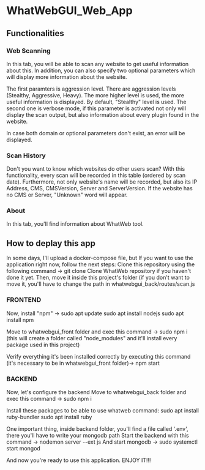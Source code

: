 # WhatWebGUI_Web_App
## Functionalities

### Web Scanning
In this tab, you will be able to scan any website to get useful information about this. In addition, you can also specify two optional parameters which will display more information about the website.

The first paramters is aggression level. There are  aggression levels (Stealthy, Aggressive, Heavy). The more higher level is used, the more useful information is displayed. By default, "Stealthy" level is used.
The second one is verbose mode, if this parameter is activated not only will display the scan output, but also information about every plugin found in the website.

In case both domain or optional parameters don't exist, an error will be displayed.


### Scan History
Don't you want to know which websites do other users scan? With this functionality, every scan will be recorded in this table (ordered by scan date).
Furthermore, not only website's name will be recorded, but also its IP Address, CMS, CMSVersion, Server and ServerVersion. If the website has no CMS or Server, "Unknown" word will appear.


### About
In this tab, you'll find information about WhatWeb tool.



## How to deplay this app
In some days, I'll upload a docker-compose file, but If you want to use the application right now, follow the next steps:
Clone this repository using the following command -> git clone 
Clone WhatWeb repository if you haven't done it yet. Then, move it inside this project's folder (if you don't want to move it, you'll have to change the path in whatwebgui_back/routes/scan.js

### FRONTEND
Now, install "npm" -> 
sudo apt update
sudo apt install nodejs
sudo apt install npm

Move to whatwebgui_front folder and exec this command -> sudo npm i (this will create a folder called "node_modules" and it'll install every package used in this project)

Verify everything it's been installed correctly by executing this command (it's necessary to be in whatwebgui_front folder)-> npm start

### BACKEND
Now, let's configure the backend
Move to whatwebgui_back folder and exec this command -> sudo npm i

Install these packages to be able to use whatweb command:
sudo apt install ruby-bundler
sudo apt install ruby

One important thing, inside backend folder, you'll find a file called '.env', there you'll have to write your mongodb path
Start the backend with this command -> nodemon server --ext js
And start mongodb -> sudo systemctl start mongod

And now you're ready to use this application. ENJOY IT!!!
